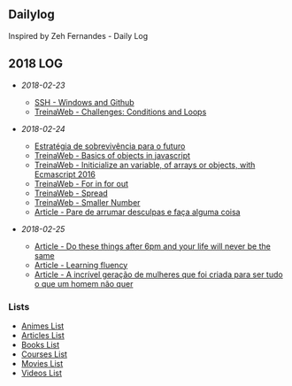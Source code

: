 ## Dailylog

Inspired by Zeh Fernandes - Daily Log

## 2018 LOG

- *2018-02-23*
    - [SSH - Windows and Github](2018/february/windows-and-github.md)
    - [TreinaWeb - Challenges: Conditions and Loops](2018/february/conditions-and-loops.js)

- *2018-02-24*
    - [Estratégia de sobrevivência para o futuro](http://ofuturodascoisas.com/estrategia-de-sobrevivencia-para-o-futuro/?lipi=urn%3Ali%3Apage%3Ad_flagship3_pulse_read%3BwJR%2BcDrqQTm9pJDLrE%2F8SA%3D%3D)
    - [TreinaWeb - Basics of objects in javascript](2018/february/objects.js)
    - [TreinaWeb - Initicialize an variable, of arrays or objects, with Ecmascript 2016](2018/february/initicializeAnVariableWithNewEcmascript.js)
    - [TreinaWeb - For in for out](2018/february/forInAndForOf.js)
    - [TreinaWeb - Spread](2018/february/spread.js)
    - [TreinaWeb - Smaller Number](2018/february/smallerNumber.js)
    - [Article - Pare de arrumar desculpas e faça alguma coisa](https://www.linkedin.com/pulse/pare-de-arrumar-desculpas-e-fa%C3%A7a-alguma-coisa-la%C3%ADs-schulz/?trackingId=naMPdTlalZD7p4g85HhWLw%3D%3D)
- *2018-02-25*
    - [Article - Do these things after 6pm and your life will never be the same](https://medium.com/the-mission/do-these-things-after-6-p-m-and-your-life-will-never-be-the-same-1dcc545664dc)
    - [Article - Learning fluency](https://medium.com/@sarambsimon/learning-fluency-672988a7ae52)
    - [Article - A incrível geração de mulheres que foi criada para ser tudo o que um homem não quer](http://emais.estadao.com.br/blogs/ruth-manus/a-incrivel-geracao-de-mulheres-que-foi-criada-para-ser-tudo-o-que-um-homem-nao-quer/)

    

### Lists

- [Animes List](2018/animes.md)
- [Articles List](2018/articles.md)
- [Books List](2018/books.md)
- [Courses List](2018/courses.md)
- [Movies List](2018/movies.md)
- [Videos List](2018/videos.md)
